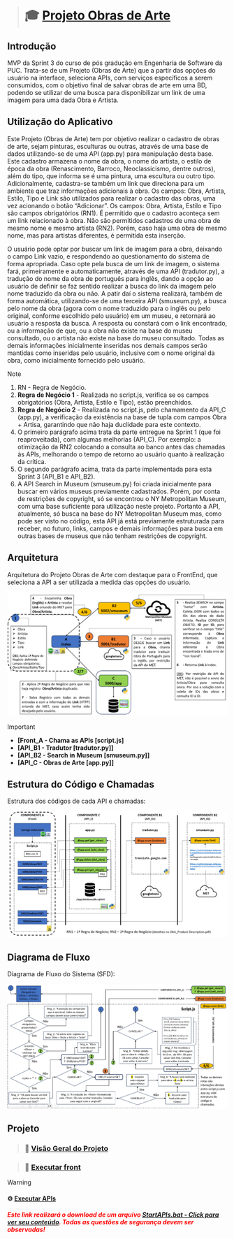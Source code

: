 > # 🎓 [Projeto Obras de Arte](https://github.com/Moriblo)

## Introdução

MVP da Sprint 3 do curso de pós gradução em Engenharia de Software da PUC.
Trata-se de um Projeto (Obras de Arte) que a partir das opções do usuário na interface, seleciona APIs, com serviços específicos a serem consumidos, com o objetivo final de salvar obras de arte em uma BD,  podendo se utilizar de uma busca para disponibilizar um link de uma imagem para uma dada Obra e Artista.

## Utilização do Aplicativo
        
Este Projeto (Obras de Arte) tem por objetivo realizar o cadastro de obras de arte, sejam pinturas, esculturas ou outras, através 
de uma base de dados utilizando-se de uma API (app.py) para manipulação desta base. Este cadastro armazena o nome da obra, o nome do artista, o estilo de época da obra (Renascimento, Barroco, Neoclassicismo, dentre outros), além do tipo, que informa se é uma pintura, uma escultura ou outro tipo. Adicionalmente, cadastra-se também um link que direciona para um ambiente que traz informações adicionais à obra. Os campos: Obra, Artista, Estilo, Tipo e Link são utilizados para realizar o cadastro das obras, uma vez acionando o botão “Adicionar”. Os campos: Obra, Artista, Estilo e Tipo são campos obrigatórios (RN1). É permitido que o cadastro aconteça sem um link relacionado à obra. Não são permitidos cadastros de uma obra de mesmo nome e mesmo artista (RN2). Porém, caso haja uma obra de mesmo nome, mas para artistas diferentes, é permitida esta inserção.

O usuário pode optar por buscar um link de imagem para a obra, deixando o campo Link vazio, e respondendo ao questionamento do sistema de forma apropriada. Caso opte pela busca de um link de imagem, o sistema fará, primeiramente e automaticamente, através de uma API (tradutor.py), a tradução do nome da obra de português para inglês, dando a opção ao usuário de definir se faz sentido realizar a busca do link da imagem pelo nome traduzido da obra ou não. A patir daí o sistema realizará, também de forma automática, utilizando-se de uma terceira API (smuseum.py), a busca pelo nome da obra (agora com o nome traduzido para o inglês ou pelo original, conforme escolhido pelo usuário) em um museu, e retornará ao usuário a resposta da busca. A resposta ou constará com o link encontrado, ou a informação de que, ou a obra não existe na base do museu consultado, ou o artista não existe na base do museu consultado. Todas as demais informações inicialmente inseridas nos demais campos serão mantidas como inseridas pelo usuário, inclusive com o nome original da obra, como inicialmente fornecido pelo usuário.

> [!NOTE]
> 1. RN - Regra de Negócio.
> 2. __Regra de Negócio 1__ - Realizada no script.js, verifica se os campos obrigatórios (Obra, Artista, Estilo e Tipo), estão preenchidos.
> 3. __Regra de Negócio 2__ - Realizada no script.js, pelo chamamento da API_C (app.py), a verificação da existência na base de tupla com campos Obra + Artisa, garantindo que não haja duclidade para este contexto. 
> 4. O primeiro parágrafo acima trata da parte entregue na Sprint 1 (que foi reaproveitada), com algumas melhorias (API_C). Por exemplo: a otimização da RN2 colocando a consulta ao banco antes das chamadas às APIs, melhorando o tempo de retorno ao usuário quanto à realização da crítica.
> 5. O segundo parágrafo acima, trata da parte implementada para esta Sprint 3 (API_B1 e API_B2).
> 6. A  API Search in Museum (smuseum.py) foi criada inicialmente para buscar em vários museus previamente cadastrados. Porém, por conta de restrições de copyright, só se encontrou o NY Metropolitan Museum, com uma base suficiente para utilização neste projeto. Portanto a API, atualmente, só busca na base do NY Metropolitan Museum mas, como pode ser visto no código, esta API já está previamente estruturada para receber, no futuro, links, campos e demais informações para busca em outras bases de museus que não tenham restrições de copyright.

## Arquitetura

Arquitetura do Projeto Obras de Arte com destaque para o FrontEnd, que seleciona a API a ser utilizada a medida das opções do usuário.

![Arquitetura](https://github.com/Moriblo/front/blob/main/Arquitetura.png)

> [!IMPORTANT]
> * __[Front_A - Chama as APIs [script.js]__
> * __[API_B1 - Tradutor [tradutor.py]]__
> * __[API_B2 - Search in Museum [smuseum.py]]__
> * __[API_C - Obras de Arte [app.py]]__

## Estrutura do Código e Chamadas

Estrutura dos códigos de cada API e chamadas:

![COMP_A](https://github.com/Moriblo/front/blob/main/COMP_A.png)

## Diagrama de Fluxo

Diagrama de Fluxo do Sistema (SFD):

![SDF](https://github.com/Moriblo/front/blob/main/SFD.png)

## Projeto

> ### 👀 __[Visão Geral do Projeto](https://github.com/users/Moriblo/projects/2/insights/4)__

> ### 🏃 __[Executar front](https://moriblo.github.io/front/)__

> [!Warning]
>
> #### ⚙️ __[Executar APIs](https://drive.google.com/file/d/1_62fujFCcAPSycUMiMIc4fvU0fEFYZss/view?usp=drive_link)__
> ###### <span style="color: red;">__Este link realizará o download de um arquivo [StartAPIs.bat - Click para ver seu conteúdo](https://github.com/Moriblo/ObA/blob/main/StartAPIs.bat). Todas as questões de segurança devem ser observadas!__</span>
>



